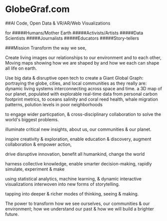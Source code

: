 # GlobeGraf.com

##AI Code, Open Data & VR/AR/Web Visualizations

for
#####Humans/Mother Earth
#####Activists/Artists
#####Data Scientists
#####Journalists
#####Educators
#####Story-tellers


###Mission
Transform the way we see,

Create living images our relationships to our environment and to each other,
Moving maps showing how we are shaped by and how we each can shape
all life on earth.

Use big data & disruptive open tech
to create a Giant Global Graph:
portraying the globe, cities, and local communities as they really are:
dynamic living systems interconnecting across space and time.
a 3D map of our planet, populated
with explorable real-time data from personal carbon footprint metrics, to oceans salinity and coral reed health, whale migration patterns, polution levels in poor neighborhoods

to engage wider particpation,
& cross-disciplinary collaboration
to solve the world's biggest problems.

illuminate critical new insights,
about us, our communities & our planet.

inspire creativity & exploration,
enable education & discovery,
augment collaboration
& empower action,

drive disruptive innovation,
benefit all humankind,
change the world

harness collective knowledge,
enable smarter decision-making,
rapidly simulate, experiment & make

using statistical analytics, machine learning,
& dynamic interactive visualizations
interwoven into
new forms of storytelling.

tapping into deeper & richer modes
of thinking, seeing & making.

The power to transform how we see ourselves, our communities & our environment;
how we understand our past & how we will build a brighter future.
